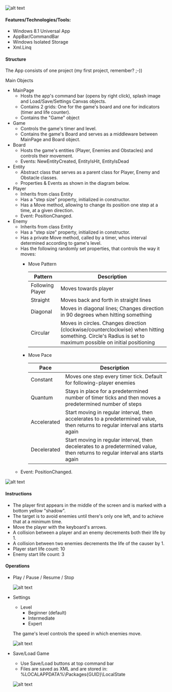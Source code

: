 ![alt text](https://github.com/PrisonerM13/Dodge/blob/master/gif/Play.gif "Play")

#### Features/Technologies/Tools:
+ Windows 8.1 Universal App
+ AppBar/CommandBar
+ Windows Isolated Storage
+ Xml.Linq

#### Structure
The App consists of one project (my first project, remember? ;-))

Main Objects
+ MainPage
	+ Hosts the app's command bar (opens by right click), splash image and Load/Save/Settings Canvas objects.
	+ Contains 2 grids: One for the game's board and one for indicators (timer and life counter).
	+ Contains the "Game" object
+ Game
	+ Controls the game's timer and level.
	+ Contains the game's Board and serves as a middleware between MainPage and Board object.
+ Board
	+ Hosts the game's entities (Player, Enemies and Obstacles) and controls their movement.
	+ Events: NewEntityCreated, EntityIsHit, EntityIsDead
+ Entity
	+ Abstract class that serves as a parent class for Player, Enemy and Obstacle classes.
	+ Properties & Events as shown in the diagram below.
+ Player
	+ Inherits from class Entity
	+ Has a "step size" property, initialized in constructor.
	+ Has a Move method, allowing to change its position one step at a time, at a given direction.
	+ Event: PositionChanged.
+ Enemy
	+ Inherits from class Entity
	+ Has a "step size" property, initialized in constructor.
	+ Has a private Move method, called by a timer, whos interval determined according to game's level.
	+ Has the following randomly set properties, that controls the way it moves:
		+ Move Pattern
		
			| Pattern          | Description                                                                             |
			| ---------------- | --------------------------------------------------------------------------------------- |
			| Following Player | Moves towards player                                                                    |
			| Straight         | Moves back and forth in straight lines                                                  |
			| Diagonal         | Moves in diagonal lines; Changes direction in 90 degrees when hitting something         |
			| Circular         | Moves in circles. Changes direction (clockwise/counterclockwise) when hitting something. Circle's Radius is set to maximum possible on initial positioning |
		
		+ Move Pace	
		
			| Pace        | Description                                                                                                                    |
			| ----------- | ------------------------------------------------------------------------------------------------------------------------------ |
			| Constant    | Moves one step every timer tick. Default for following-player enemies                                                          |
			| Quantum     | Stays in place for a predetermined number of timer ticks and then moves a predetermined number of steps                        |
			| Accelerated | Start moving in regular interval, then accelerates to a predetermined value, then returns to regular interval ans starts again |
			| Decelerated | Start moving in regular interval, then decelerates to a predetermined value, then returns to regular interval ans starts again |
	+ Event: PositionChanged. 
		
![alt text](https://github.com/PrisonerM13/Dodge/blob/master/images/Entities.png "Entities")
		
#### Instructions
+ The player first appears in the middle of the screen and is marked with a bottom yellow "shadow".
+ The target is to avoid enemies until there's only one left, and to achieve that at a minimum time. 
+ Move the player with the keyboard's arrows.
+ A collision between a player and an enemy decrements both their life by 1.
+ A collision between two enemies decrements the life of the causer by 1. 
+ Player start life count: 10
+ Enemy start life count: 3

#### Operations
+ Play / Pause / Resume / Stop
		
	![alt text](https://github.com/PrisonerM13/Dodge/blob/master/gif/PlayPauseResumeStop.gif "PlayPauseResumeStop")

+ Settings
	+ Level
		+ Beginner (default)
		+ Intermediate
		+ Expert
		
	The game's level controls the speed in which enemies move.		
		
	![alt text](https://github.com/PrisonerM13/Dodge/blob/master/gif/Settings.gif "Settings")

+ Save/Load Game
	+ Use Save/Load buttons at top command bar
	+ Files are saved as XML and are stored in:
		%LOCALAPPDATA%\Packages\{GUID}\LocalState
		
	![alt text](https://github.com/PrisonerM13/Dodge/blob/master/gif/SaveAndLoad.gif "SaveAndLoad")
